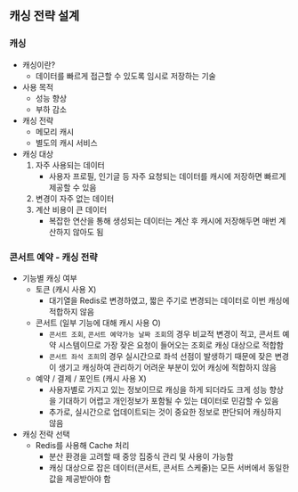 ## 캐싱 전략 설계

### 캐싱

- 캐싱이란?
  - 데이터를 빠르게 접근할 수 있도록 임시로 저장하는 기술
- 사용 목적
  - 성능 향상
  - 부하 감소
- 캐싱 전략
  - 메모리 캐시
  - 별도의 캐시 서비스
- 캐싱 대상 
  1. 자주 사용되는 데이터
     - 사용자 프로필, 인기글 등 자주 요청되는 데이터를 캐시에 저장하면 빠르게 제공할 수 있음
  2. 변경이 자주 없는 데이터
  3. 계산 비용이 큰 데이터
     - 복잡한 연산을 통해 생성되는 데이터는 계산 후 캐시에 저장해두면 매번 계산하지 않아도 됨

### 콘서트 예약 - 캐싱 전략
- 기능별 캐싱 여부
  - 토큰 (캐시 사용 X)
    - 대기열을 Redis로 변경하였고, 짧은 주기로 변경되는 데이터로 이번 캐싱에 적합하지 않음   
  - 콘서트 (일부 기능에 대해 캐시 사용 O)
    - ``콘서트 조회``, ``콘서트 예약가능 날짜 조회``의 경우 비교적 변경이 적고, 콘서트 예약 시스템이므로 가장 잦은 요청이 들어오는 조회로 캐싱 대상으로 적합함
    - ``콘서트 좌석 조희``의 경우 실시간으로 좌석 선점이 발생하기 때문에 잦은 변경이 생기고 캐싱하여 관리하기 어려운 부분이 있어 캐싱에 적합하지 않음
  - 예약 / 결제 / 포인트 (캐시 사용 X)
    - 사용자별로 가지고 있는 정보이므로 캐싱을 하게 되더라도 크게 성능 향상을 기대하기 어렵고 개인정보가 포함될 수 있는 데이터로 민감할 수 있음
    - 추가로, 실시간으로 업데이트되는 것이 중요한 정보로 판단되어 캐싱하지 않음
- 캐싱 전략 선택
  - Redis를 사용해 Cache 처리
      - 분산 환경을 고려할 때 중앙 집중식 관리 및 사용이 가능함
      - 캐싱 대상으로 잡은 데이터(콘서트, 콘서트 스케줄)는 모든 서버에서 동일한 값을 제공받아야 함